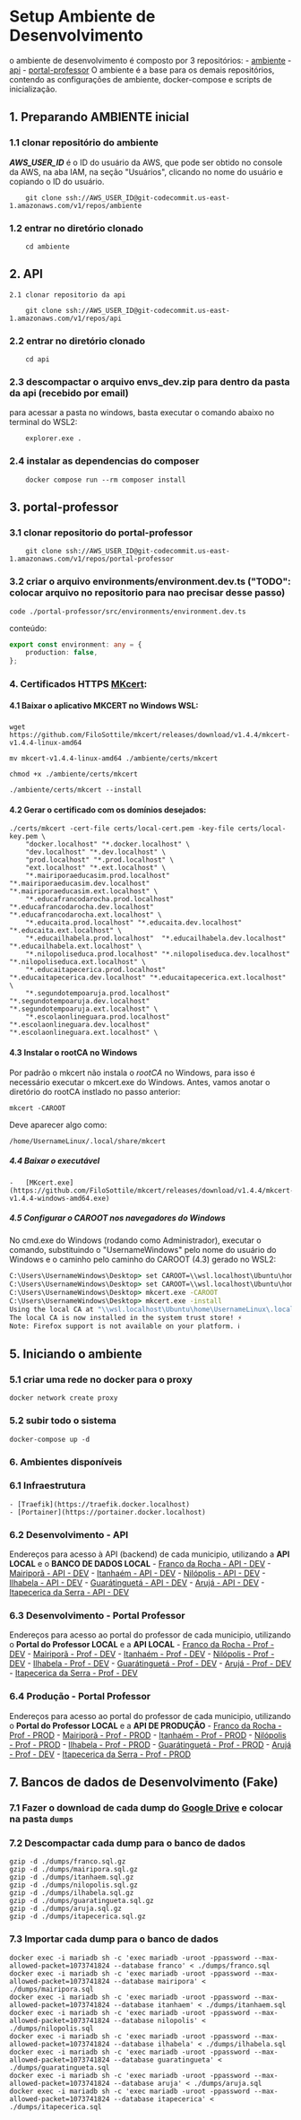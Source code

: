 # Setup Ambiente de Desenvolvimento
o ambiente de desenvolvimento é composto por 3 repositórios:
    - [ambiente](https://git-codecommit.us-east-1.amazonaws.com/v1/repos/ambiente)
    - [api](https://git-codecommit.us-east-1.amazonaws.com/v1/repos/api)
    - [portal-professor](https://git-codecommit.us-east-1.amazonaws.com/v1/repos/portal-professor)
O ambiente é a base para os demais repositórios, contendo as configurações de ambiente, docker-compose e scripts de inicialização.


## 1. Preparando AMBIENTE inicial
### 1.1 clonar repositório do ambiente

***AWS_USER_ID*** é o ID do usuário da AWS, que pode ser obtido no console da AWS, na aba IAM, na seção "Usuários", clicando no nome do usuário e copiando o ID do usuário.

```shell
    git clone ssh://AWS_USER_ID@git-codecommit.us-east-1.amazonaws.com/v1/repos/ambiente
```
### 1.2 entrar no diretório clonado
```shell
    cd ambiente
```
## 2. API
    2.1 clonar repositorio da api
```shell
    git clone ssh://AWS_USER_ID@git-codecommit.us-east-1.amazonaws.com/v1/repos/api
```
### 2.2 entrar no diretório clonado
```shell
    cd api
```
### 2.3 descompactar o arquivo envs_dev.zip para dentro da pasta da api (recebido por email)
para acessar a pasta no windows, basta executar o comando abaixo no terminal do WSL2:
```shell
    explorer.exe .
```
### 2.4 instalar as dependencias do composer
```shell
    docker compose run --rm composer install
```
## 3. portal-professor
### 3.1 clonar repositorio do portal-professor
```shell
    git clone ssh://AWS_USER_ID@git-codecommit.us-east-1.amazonaws.com/v1/repos/portal-professor
```
### 3.2 criar o arquivo __environments/environment.dev.ts__ ("TODO": colocar arquivo no repositorio para nao precisar desse passo)
```
code ./portal-professor/src/environments/environment.dev.ts
```
conteúdo:
```ts
export const environment: any = {
    production: false,
};
```
### 4. Certificados HTTPS [MKcert](https://github.com/FiloSottile/mkcert):
#### 4.1 Baixar o aplicativo MKCERT no Windows WSL:
#####
```shell
wget https://github.com/FiloSottile/mkcert/releases/download/v1.4.4/mkcert-v1.4.4-linux-amd64

mv mkcert-v1.4.4-linux-amd64 ./ambiente/certs/mkcert

chmod +x ./ambiente/certs/mkcert

./ambiente/certs/mkcert --install
```
#### 4.2 Gerar o certificado com os domínios desejados:
```
./certs/mkcert -cert-file certs/local-cert.pem -key-file certs/local-key.pem \
    "docker.localhost" "*.docker.localhost" \
    "dev.localhost" "*.dev.localhost" \
    "prod.localhost" "*.prod.localhost" \
    "ext.localhost" "*.ext.localhost" \
    "*.mairiporaeducasim.prod.localhost" "*.mairiporaeducasim.dev.localhost" "*.mairiporaeducasim.ext.localhost" \
    "*.educafrancodarocha.prod.localhost" "*.educafrancodarocha.dev.localhost" "*.educafrancodarocha.ext.localhost" \
    "*.educaita.prod.localhost" "*.educaita.dev.localhost" "*.educaita.ext.localhost" \
    "*.educailhabela.prod.localhost"  "*.educailhabela.dev.localhost" "*.educailhabela.ext.localhost" \
    "*.nilopoliseduca.prod.localhost" "*.nilopoliseduca.dev.localhost" "*.nilopoliseduca.ext.localhost" \
    "*.educaitapecerica.prod.localhost" "*.educaitapecerica.dev.localhost" "*.educaitapecerica.ext.localhost" \
    "*.segundotempoaruja.prod.localhost" "*.segundotempoaruja.dev.localhost" "*.segundotempoaruja.ext.localhost" \
    "*.escolaonlineguara.prod.localhost"  "*.escolaonlineguara.dev.localhost" "*.escolaonlineguara.ext.localhost" \
```
#### 4.3 Instalar o rootCA no Windows
Por padrão o mkcert não instala o _rootCA_ no Windows, para isso é necessário executar o mkcert.exe do Windows. Antes, vamos anotar o diretório do rootCA instlado no passo anterior:
```shell
mkcert -CAROOT
```
Deve aparecer algo como:
```shell
/home/UsernameLinux/.local/share/mkcert
```
##### 4.4 Baixar o executável
    -   [MKcert.exe](https://github.com/FiloSottile/mkcert/releases/download/v1.4.4/mkcert-v1.4.4-windows-amd64.exe)
##### 4.5 Configurar o CAROOT nos navegadores do Windows
No cmd.exe do Windows (rodando como Administrador), executar o comando, substituindo o "UsernameWindows" pelo nome do usuário do Windows e o caminho pelo caminho do CAROOT (4.3) gerado no WSL2:

```cmd
C:\Users\UsernameWindows\Desktop> set CAROOT=\\wsl.localhost\Ubuntu\home\UsernameLinux\.local\share\mkcert
C:\Users\UsernameWindows\Desktop> set CAROOT=\\wsl.localhost\Ubuntu\home\UsernameLinux\.local\share\mkcert
C:\Users\UsernameWindows\Desktop> mkcert.exe -CAROOT
C:\Users\UsernameWindows\Desktop> mkcert.exe -install
Using the local CA at "\\wsl.localhost\Ubuntu\home\UsernameLinux\.local\share\mkcert" ✨
The local CA is now installed in the system trust store! ⚡️
Note: Firefox support is not available on your platform. ℹ️
```

## 5. Iniciando o ambiente
### 5.1 criar uma rede no docker para o proxy
```shell
docker network create proxy
```
### 5.2 subir todo o sistema
```shell
docker-compose up -d
```

### 6. Ambientes disponíveis
### 6.1 Infraestrutura
    - [Traefik](https://traefik.docker.localhost)
    - [Portainer](https://portainer.docker.localhost)

### 6.2 Desenvolvimento - API
Endereços para acesso à API (backend) de cada municipio, utilizando a __API LOCAL__ e o __BANCO DE DADOS LOCAL__
    - [Franco da Rocha - API - DEV](https://api.educafrancodarocha.dev.localhost)
    - [Mairiporã - API - DEV](https://api.mairiporaeducasim.dev.localhost)
    - [Itanhaém - API - DEV](https://api.educaita.dev.localhost)
    - [Nilópolis - API - DEV](https://api.nilopoliseduca.dev.localhost)
    - [Ilhabela - API - DEV](https://api.educailhabela.dev.localhost)
    - [Guarátinguetá - API - DEV](https://api.escolaonlineguara.dev.localhost)
    - [Arujá - API - DEV](https://api.segundotempoaruja.dev.localhost)
    - [Itapecerica da Serra - API - DEV](https://api.educaitapecerica.dev.localhost)
### 6.3 Desenvolvimento - Portal Professor
Endereços para acesso ao portal do professor de cada municipio, utilizando o __Portal do Professor LOCAL__ e a __API LOCAL__
    - [Franco da Rocha - Prof - DEV](https://professor.educafrancodarocha.dev.localhost)
    - [Mairiporã - Prof - DEV](https://professor.mairiporaeducasim.dev.localhost)
    - [Itanhaém - Prof - DEV](https://professor.educaita.dev.localhost)
    - [Nilópolis - Prof - DEV](https://professor.nilopoliseduca.dev.localhost)
    - [Ilhabela - Prof - DEV](https://professor.educailhabela.dev.localhost)
    - [Guarátinguetá - Prof - DEV](https://professor.escolaonlineguara.dev.localhost)
    - [Arujá - Prof - DEV](https://professor.segundotempoaruja.dev.localhost)
    - [Itapecerica da Serra - Prof - DEV](https://professor.educaitapecerica.dev.localhost)
### 6.4 Produção - Portal Professor
Endereços para acesso ao portal do professor de cada municipio, utilizando o __Portal do Professor LOCAL__ e a  __API DE PRODUÇÃO__
    - [Franco da Rocha - Prof - PROD](https://professor.educafrancodarocha.prod.localhost)
    - [Mairiporã - Prof - PROD](https://professor.mairiporaeducasim.prod.localhost)
    - [Itanhaém - Prof - PROD](https://professor.educaita.prod.localhost)
    - [Nilópolis - Prof - PROD](https://professor.nilopoliseduca.prod.localhost)
    - [Ilhabela - Prof - PROD](https://professor.educailhabela.prod.localhost)
    - [Guarátinguetá - Prof - PROD](https://professor.escolaonlineguara.prod.localhost)
    - [Arujá - Prof - DEV](https://professor.segundotempoaruja.prod.localhost)
    - [Itapecerica da Serra - Prof - PROD](https://professor.educaitapecerica.prod.localhost)
## 7. Bancos de dados de Desenvolvimento (Fake)
### 7.1 Fazer o download de cada dump do [Google Drive](https://drive.google.com/drive/folders/1b58UVYG0KIHcdtW9XDQXbgCxkWWm4gcu?usp=share_link) e colocar na pasta `dumps`
### 7.2 Descompactar cada dump para o banco de dados
```shell
gzip -d ./dumps/franco.sql.gz
gzip -d ./dumps/mairipora.sql.gz
gzip -d ./dumps/itanhaem.sql.gz
gzip -d ./dumps/nilopolis.sql.gz
gzip -d ./dumps/ilhabela.sql.gz
gzip -d ./dumps/guaratingueta.sql.gz
gzip -d ./dumps/aruja.sql.gz
gzip -d ./dumps/itapecerica.sql.gz
```
### 7.3 Importar cada dump para o banco de dados
```shell
docker exec -i mariadb sh -c 'exec mariadb -uroot -ppassword --max-allowed-packet=1073741824 --database franco' < ./dumps/franco.sql
docker exec -i mariadb sh -c 'exec mariadb -uroot -ppassword --max-allowed-packet=1073741824 --database mairipora' < ./dumps/mairipora.sql
docker exec -i mariadb sh -c 'exec mariadb -uroot -ppassword --max-allowed-packet=1073741824 --database itanhaem' < ./dumps/itanhaem.sql
docker exec -i mariadb sh -c 'exec mariadb -uroot -ppassword --max-allowed-packet=1073741824 --database nilopolis' < ./dumps/nilopolis.sql
docker exec -i mariadb sh -c 'exec mariadb -uroot -ppassword --max-allowed-packet=1073741824 --database ilhabela' < ./dumps/ilhabela.sql
docker exec -i mariadb sh -c 'exec mariadb -uroot -ppassword --max-allowed-packet=1073741824 --database guaratingueta' < ./dumps/guaratingueta.sql
docker exec -i mariadb sh -c 'exec mariadb -uroot -ppassword --max-allowed-packet=1073741824 --database aruja' < ./dumps/aruja.sql
docker exec -i mariadb sh -c 'exec mariadb -uroot -ppassword --max-allowed-packet=1073741824 --database itapecerica' < ./dumps/itapecerica.sql
```
